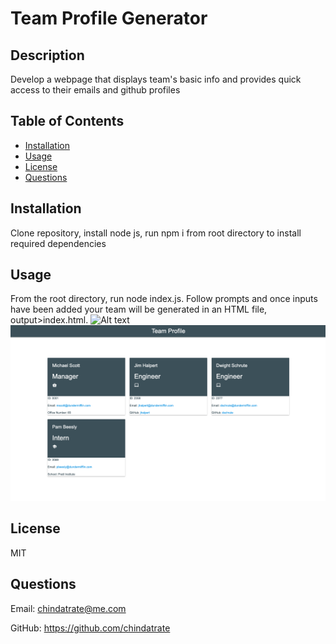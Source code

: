 # Team Profile Generator
    
## Description
Develop a webpage that displays team's basic info and provides quick access to their emails and github profiles

## Table of Contents
* [Installation](#installation)
* [Usage](#usage)
* [License](#license)
* [Questions](#questions)

## Installation
Clone repository, install node js, run npm i from root directory to install required dependencies

## Usage
From the root directory, run node index.js. Follow prompts and once inputs have been added your team will be generated in an HTML file, output>index.html.
![Alt text](styles/image/vid.gif)
![Alt text](styles/image/screenshot.png)

## License
MIT

## Questions
Email: chindatrate@me.com

GitHub: https://github.com/chindatrate